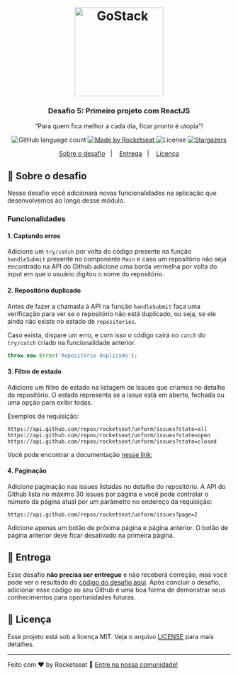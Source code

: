 <h1 align="center">
    <img alt="GoStack" src="https://rocketseat-cdn.s3-sa-east-1.amazonaws.com/bootcamp-header.png" width="200px" />
</h1>

<h3 align="center">
  Desafio 5: Primeiro projeto com ReactJS
</h3>

<p align="center">“Para quem fica melhor a cada dia, ficar pronto é utopia”!</blockquote>

<p align="center">
  <img alt="GitHub language count" src="https://img.shields.io/github/languages/count/rocketseat/bootcamp-gostack-desafio-05?color=%2304D361">

  <a href="https://rocketseat.com.br">
    <img alt="Made by Rocketseat" src="https://img.shields.io/badge/made%20by-Rocketseat-%2304D361">
  </a>

  <img alt="License" src="https://img.shields.io/badge/license-MIT-%2304D361">

  <a href="https://github.com/Rocketseat/bootcamp-gostack-desafio-05/stargazers">
    <img alt="Stargazers" src="https://img.shields.io/github/stars/rocketseat/bootcamp-gostack-desafio-05?style=social">
  </a>
</p>

<p align="center">
  <a href="#rocket-sobre-o-desafio">Sobre o desafio</a>&nbsp;&nbsp;&nbsp;|&nbsp;&nbsp;&nbsp;
  <a href="#-entrega">Entrega</a>&nbsp;&nbsp;&nbsp;|&nbsp;&nbsp;&nbsp;
  <a href="#memo-licença">Licença</a>
</p>

## :rocket: Sobre o desafio

Nesse desafio você adicionará novas funcionalidades na aplicação que desenvolvemos ao longo desse módulo.

### Funcionalidades

#### 1. Captando erros

Adicione um `try/catch` por volta do código presente na função `handleSubmit` presente no componente `Main` e caso um repositório não seja encontrado na API do Github adicione uma borda vermelha por volta do input em que o usuário digitou o nome do repositório.

#### 2. Repositório duplicado

Antes de fazer a chamada à API na função `handleSubmit` faça uma verificação para ver se o repositório não está duplicado, ou seja, se ele ainda não existe no estado de `repositories`.

Caso exista, dispare um erro, e com isso o código cairá no `catch` do `try/catch` criado na funcionalidade anterior.

```js
throw new Error('Repositório duplicado');
```

#### 3. Filtro de estado

Adicione um filtro de estado na listagem de Issues que criamos no detalhe do repositório. O estado representa se a issue está em aberto, fechada ou uma opção para exibir todas.

Exemplos de requisição:

```
https://api.github.com/repos/rocketseat/unform/issues?state=all
https://api.github.com/repos/rocketseat/unform/issues?state=open
https://api.github.com/repos/rocketseat/unform/issues?state=closed
```

Você pode encontrar a documentação [nesse link](https://developer.github.com/v3/issues/#parameters-1);

#### 4. Paginação

Adicione paginação nas issues listadas no detalhe do repositório. A API do Github lista no máximo 30 issues por página e você pode controlar o número da página atual por um parâmetro no endereço da requisição:

```
https://api.github.com/repos/rocketseat/unform/issues?page=2
```

Adicione apenas um botão de próxima página e página anterior. O botão de página anterior deve ficar desativado na primeira página.

## 📅 Entrega

Esse desafio **não precisa ser entregue** e não receberá correção, mas você pode ver o resultado do [código do desafio aqui](https://github.com/Rocketseat/bootcamp-gostack-desafio-05). Após concluir o desafio, adicionar esse código ao seu Github é uma boa forma de demonstrar seus conhecimentos para oportunidades futuras.

## :memo: Licença

Esse projeto está sob a licença MIT. Veja o arquivo [LICENSE](LICENSE.md) para mais detalhes.

---

Feito com ♥ by Rocketseat :wave: [Entre na nossa comunidade!](https://discordapp.com/invite/gCRAFhc)